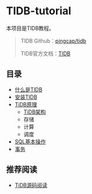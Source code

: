 # TIDB-tutorial
本项目是TIDB教程。

> TIDB Github：[pingcap/tidb](https://github.com/pingcap/tidb)
>
> TIDB官方文档：[TIDB](https://docs.pingcap.com/zh/tidb/stable)

## 目录

- [什么是TIDB]()
- [安装TIDB](https://docs.pingcap.com/zh/tidb/stable/quick-start-with-tidb)
- [TiDB原理]()
  - [TiDB架构]()
  - 存储
  - 计算
  - 调度
- [SQL基本操作]()
- [事务]()

## 推荐阅读

- [TiDB源码阅读](https://pingcap.com/blog-cn/#TiDB-%E6%BA%90%E7%A0%81%E9%98%85%E8%AF%BB)